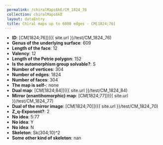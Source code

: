 ```yaml
--- 
 permalink: /chiralMaps6kE/CM_1824_76 
 collection: chiralMaps6kE
 layout: dataEntry
 title: Chiral maps up to 6000 edges - CM[1824;76]
---
```


- **ID**: [CM[1824;76]]({{ site.url }}/test/CM_1824_76)
- **Genus of the underlying surface**: 609
- **Length of the face**: 12
- **Valency**: 12
- **Length of the Petrie polygon**: 152
- **Is the automorphism group solvable?**: S
- **Number of vertices**: 304
- **Number of edges**: 1824
- **Number of faces**: 304
- **The map is self-**: none
- **Dual map**: [CM[1824;84]]({{ site.url }}/test/CM_1824_84)
- **Mirror (enantihomorphic) map**: [CM[1824;77]]({{ site.url }}/test/CM_1824_77)
- **Dual of the mirror image**: [CM[1824;70]]({{ site.url }}/test/CM_1824_70)
- **Z_q-Exponent?**: 2
- **No idea**:  5:77
- **No idea**: Y
- **No idea**: N
- **Skeleton**: Sk(304;10)^2
- **Some other kind of skeleton**: nan
